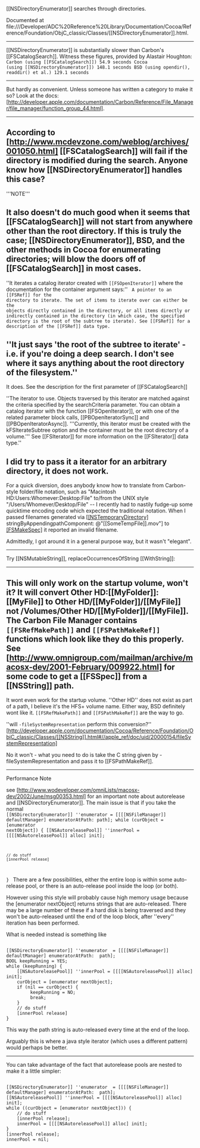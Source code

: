 [[NSDirectoryEnumerator]] searches through directories.

Documented at file:///Developer/ADC%20Reference%20Library/Documentation/Cocoa/Reference/Foundation/ObjC_classic/Classes/[[NSDirectoryEnumerator]].html.

----

[[NSDirectoryEnumerator]] is substantially slower than Carbon's [[FSCatalogSearch]]. Witness these figures, provided by Alastair Houghton:
<code>
Carbon (using [[FSCatalogSearch]])              54.9 seconds
Cocoa (using [[NSDirectoryEnumerator]])         148.1 seconds
BSD (using opendir(), readdir() et al.)     129.1 seconds
</code>

----

But hardly as convenient. Unless someone has written a category to make it so? Look at the docs: [http://developer.apple.com/documentation/Carbon/Reference/File_Manager/file_manager/function_group_44.html].

----

According to [http://www.mcdevzone.com/weblog/archives/001050.html] [[FSCatalogSearch]] will fail if the directory is modified during the search. Anyone know how [[NSDirectoryEnumerator]] handles this case?
----
'''NOTE'''

It also doesn't do much good when it seems that [[FSCatalogSearch]] will not start from anywhere other than the root directory. If this is truly the case; [[NSDirectoryEnumerator]], BSD, and the other methods in Cocoa for enumerating directories; will blow the doors off of [[FSCatalogSearch]] in most cases.
----
''It iterates a catalog iterator created with <code>[[FSOpenIterator]]</code> where the documentation for the container argument says:''
<code>
A pointer to an [[FSRef]] for the directory to iterate. The set 
of items to iterate over can either be the objects directly 
contained in the directory, or all items directly or 
indirectly contained in the directory (in which case, the 
specified directory is the root of the subtree to iterate). 
See [[FSRef]] for a description of the [[FSRef]] data type.
</code>

''It just says 'the root of the subtree to iterate' - i.e. if you're doing a deep search. I don't see where it says anything about the root directory of the filesystem.''
----
It does. See the description for the first parameter of [[FSCatalogSearch]]


''The iterator to use. Objects traversed by this iterator are matched against the criteria specified by the searchCriteria parameter. You can obtain a catalog iterator with the function [[FSOpenIterator]], or with one of the related parameter block calls, [[PBOpenIteratorSync]] and [[PBOpenIteratorAsync]]. '''Currently, this iterator must be created with the kFSIterateSubtree option and the container must be the root directory of a volume.''' See [[FSIterator]] for more information on the [[FSIterator]] data type.''


I did try to pass it a iterator for an arbitrary directory, it does not work.
----

For a quick diversion, does anybody know how to translate from Carbon-style folder/file notation, such as "Macintosh HD:Users:Whomever:Desktop:File" to/from the UNIX style "/Users/Whomever/Desktop/File" -- I recently had to nastily fudge-up some quicktime encoding code which expected the traditional notation. When I passed filenames generated via [[[NSTemporaryDirectory]]() stringByAppendingpathComponent: @"[[SomeTempFile]].mov"] to [[FSMakeSpec]]() it reported an invalid filename.

Admittedly, I got around it in a general purpose way, but it wasn't "elegant".

---- 
Try [[NSMutableString]], replaceOccurrencesOfString [[WithString]]:  

----

This will only work on the startup volume, won't it? It will convert Other HD:[[MyFolder]]:[[MyFile]] to Other HD/[[MyFolder]]/[[MyFile]] not /Volumes/Other HD/[[MyFolder]]/[[MyFile]]. The Carbon File Manager contains <code>[[FSRefMakePath]]</code> and <code>[[FSPathMakeRef]]</code> functions which look like they do this properly. See [http://www.omnigroup.com/mailman/archive/macosx-dev/2001-February/009922.html] for some code to get a [[FSSpec]] from a [[NSString]] path.
----
It wont even work for the startup volume. ''Other HD'' does not exist as part of a path, I believe it's the HFS+ volume name. Either way, BSD definitely wont like it. <code>[[FSRefMakePath]]</code> and <code>[[FSPathMakeRef]]</code> are the way to go.

''will <code>-fileSystemRepresentation</code> perform this conversion?'' [http://developer.apple.com/documentation/Cocoa/Reference/Foundation/ObjC_classic/Classes/[[NSString]].html#//apple_ref/doc/uid/20000154/fileSystemRepresentation]

No it won't - what you need to do is take the C string given by -fileSystemRepresentation and pass it to [[FSPathMakeRef]].

----

Performance Note

see [http://www.wodeveloper.com/omniLists/macosx-dev/2002/June/msg00353.html] for an important note about autorelease and [[NSDirectoryEnumerator]].
The main issue is that if you take the normal
<code>
[[NSDirectoryEnumerator]] ''enumerator  = [[[[NSFileManager]] defaultManager] enumeratorAtPath:  path];
while (curObject = [enumerator nextObject]) {
    [[NSAutoreleasePool]] ''innerPool = [[[[NSAutoreleasePool]] alloc] init];

    // do stuff
    [innerPool release]
}
</code>
There are a few possibilities, either the entire loop is within some auto-release pool, or there is an auto-release pool inside the loop (or both).

However using this style will probably cause high memory usage because the [enumerator nextObject] returns strings that are auto-released. There may be a large number of these if a hard disk is being traversed and they won't be auto-released until the end of the loop block, after ''every'' iteration has been performed.

What is needed instead is something like

<code>
[[NSDirectoryEnumerator]] ''enumerator  = [[[[NSFileManager]] defaultManager] enumeratorAtPath:  path];
BOOL keepRunning = YES;
while (keepRunning) {
    [[NSAutoreleasePool]] ''innerPool = [[[[NSAutoreleasePool]] alloc] init];
    curObject = [enumerator nextObject];
    if (nil == curObject) {
         keepRunning = NO;
         break;
    }
    // do stuff
    [innerPool release]
}
</code>

This way the path string is auto-released every time at the end of the loop.

Arguably this is where a java style iterator (which uses a different pattern) would perhaps be better.

----

You can take advantage of the fact that autorelease pools are nested to make it a little simpler:

<code>
[[NSDirectoryEnumerator]] ''enumerator  = [[[[NSFileManager]] defaultManager] enumeratorAtPath:  path];
[[NSAutoreleasePool]] ''innerPool = [[[[NSAutoreleasePool]] alloc] init];
while ((curObject = [enumerator nextObject])) {
    // do stuff
    [innerPool release];
    innerPool = [[[[NSAutoreleasePool]] alloc] init];
}
[innerPool release];
innerPool = nil;
</code>